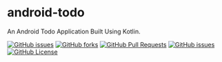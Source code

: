 # android-todo
An Android Todo Application Built Using Kotlin.

[![GitHub issues](https://img.shields.io/github/stars/Vishal1297/android-todo)](https://github.com/Vishal1297/android-todo/stargazers)
[![GitHub forks](https://img.shields.io/github/forks/Vishal1297/android-todo)](https://github.com/Vishal1297/android-todo/network/members)
[![GitHub Pull Requests](https://img.shields.io/github/issues-pr/Vishal1297/android-todo?style=plastic)](https://github.com/Vishal1297/android-todo/pulls)
[![GitHub issues](https://img.shields.io/github/issues/Vishal1297/android-todo?style=plastic)](https://github.com/Vishal1297/android-todo/issues)
[![GitHub License](https://img.shields.io/github/license/Vishal1297/android-todo)](https://github.com/Vishal1297/android-todo/blob/master/LICENSE)
